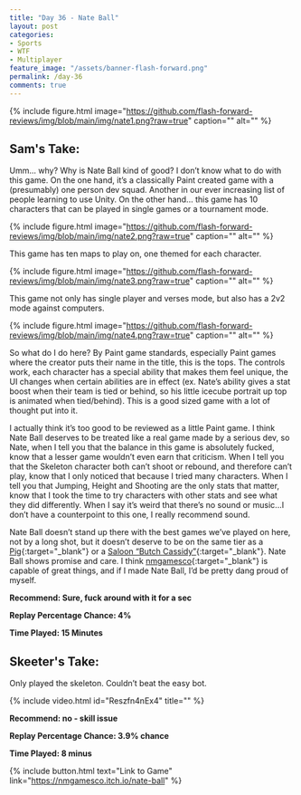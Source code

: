 ```yaml
---
title: "Day 36 - Nate Ball"
layout: post
categories:
- Sports
- WTF
- Multiplayer
feature_image: "/assets/banner-flash-forward.png"
permalink: /day-36
comments: true
---
```


{% include figure.html image="https://github.com/flash-forward-reviews/img/blob/main/img/nate1.png?raw=true" caption="" alt="" %}

## Sam's Take:

Umm... why? Why is Nate Ball kind of good? I don’t know what to do with this game. On the one hand, it’s a classically Paint created game with a (presumably) one person dev squad. Another in our ever increasing list of people learning to use Unity. On the other hand... this game has 10 characters that can be played in single games or a tournament mode.

{% include figure.html image="https://github.com/flash-forward-reviews/img/blob/main/img/nate2.png?raw=true" caption="" alt="" %}

This game has ten maps to play on, one themed for each character.

{% include figure.html image="https://github.com/flash-forward-reviews/img/blob/main/img/nate3.png?raw=true" caption="" alt="" %}

This game not only has single player and verses mode, but also has a 2v2 mode against computers.

{% include figure.html image="https://github.com/flash-forward-reviews/img/blob/main/img/nate4.png?raw=true" caption="" alt="" %}

So what do I do here? By Paint game standards, especially Paint games where the creator puts their name in the title, this is the tops. The controls work, each character has a special ability that makes them feel unique, the UI changes when certain abilities are in effect (ex. Nate’s ability gives a stat boost when their team is tied or behind, so his little icecube portrait up top is animated when tied/behind). This is a good sized game with a lot of thought put into it.

I actually think it’s too good to be reviewed as a little Paint game. I think Nate Ball deserves to be treated like a real game made by a serious dev, so Nate, when I tell you that the balance in this game is absolutely fucked, know that a lesser game wouldn’t even earn that criticism. When I tell you that the Skeleton character both can’t shoot or rebound, and therefore can’t play, know that I only noticed that because I tried many characters. When I tell you that Jumping, Height and Shooting are the only stats that matter, know that I took the time to try characters with other stats and see what they did differently. When I say it’s weird that there’s no sound or music...I don’t have a counterpoint to this one, I really recommend sound.

Nate Ball doesn’t stand up there with the best games we’ve played on here, not by a long shot, but it doesn’t deserve to be on the same tier as a [Pig](https://flash-forward-reviews.github.io/day-4){:target="_blank"} or a [Saloon “Butch Cassidy”](https://flash-forward-reviews.github.io/day-29){:target="_blank"}. Nate Ball shows promise and care. I think [nmgamesco](https://nmgamesco.itch.io/){:target="_blank"} is capable of great things, and if I made Nate Ball, I’d be pretty dang proud of myself.

**Recommend: Sure, fuck around with it for a sec**

**Replay Percentage Chance: 4%**

**Time Played: 15 Minutes**

## Skeeter's Take:

Only played the skeleton.
Couldn’t beat the easy bot.

{% include video.html id="Reszfn4nEx4" title="" %}

**Recommend: no - skill issue**

**Replay Percentage Chance: 3.9% chance**

**Time Played: 8 minus**

{% include button.html text="Link to Game" link="https://nmgamesco.itch.io/nate-ball" %}